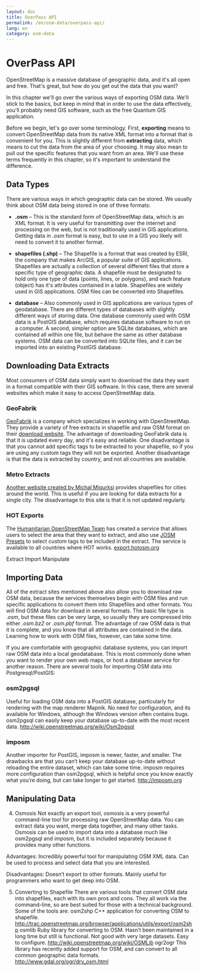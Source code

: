 ```yaml
---
layout: doc
title: OverPass API
permalink: /en/osm-data/overpass-api/
lang: en
category: osm-data
---
```


OverPass API
==============
OpenStreetMap is a massive database of geographic data, and it's all open and free. That's
great, but how do you get out the data that you want?

In this chapter we'll go over the various ways of exporting OSM data. We'll stick to the basics,
but keep in mind that in order to use the data effectively, you'll probably need GIS software,
such as the free Quantum GIS application.

Before we begin, let's go over some terminology. First, **exporting** means to convert OpenStreetMap data from its native XML format into a format that is convenient for you. This is slightly different from **extracting** data, which means to cut the data from the area of your choosing.  It may also mean to pull out the specific features that you want from an area. We'll use these terms frequently in this chapter, so it's important to understand the difference.

Data Types
-----------
There are various ways in which geographic data can be stored. We usually think about OSM
data being stored in one of three formats:

-	**.osm** – This is the standard form of OpenStreetMap data, which is an XML format.  It is very useful for transmitting over the internet and processing on the web, but is not traditionally used in GIS applications. Getting data
in *.osm* format is easy, but to use in a GIS you likely will need to convert it to another format.

-	**shapefiles (.shp)** – The Shapefile is a format that was created by ESRI, the company that makes ArcGIS, a popular suite of GIS applications. Shapefiles are actually a collection of several different files that store a specific type of geographic data. A shapefile must be designated to hold only one type of data (points, lines, or polygons), and each feature (object) has it's attributes contained in a table. Shapefiles are widely used in GIS applications. OSM files can be converted into Shapefiles.

-	**database** – Also commonly used in GIS applications are various types of geodatabase. There are different types of databases with slightly different ways of storing data. One database commonly used with OSM data is a PostGIS database, which requires database software to run on a computer. A second, simpler option are SQLite databases, which are contained all within one file, but behave the same as other database systems. OSM data can be converted into SQLite files, and it can be imported into an existing PostGIS database.


Downloading Data Extracts
--------------------------
Most consumers of OSM data simply want to download the data they want in a format
compatible with their GIS software. In this case, there are several websites which
make it easy to access OpenStreetMap data.

### GeoFabrik
[GeoFabrik](http://geofabrik.de) is a company which specializes in working
with OpenStreetMap. They provide a variety of free extracts in shapefile and raw OSM format
on their [download website](http://download.geofabrik.de). The advantage of downloading
GeoFabrik data is that it is updated every day, and it's easy and reliable. One disadvantage
is that you cannot add specific tags to be extracted to your shapefile, so if you are using
any custom tags they will not be exported. Another disadvantage is that the data is extracted
by country, and not all countries are available.

### Metro Extracts
[Another website created by Michal Migurksi](http://metro.teczno.com/) provides shapefiles for
cities around the world. This is useful if you are looking for data extracts for a single city.
The disadvantage to this site is that it is not updated regularly.

### HOT Exports
The [Humanitarian OpenStreetMap Team](http://hotosm.org) has created a service that allows users
to select the area that they want to extract, and also use [JOSM Presets](/en/editing/josm-presets)
to select custom tags to be included in the extract. The service is available to all countries where
HOT works. [export.hotosm.org](http://export.hotosm.org)

Extract
Import
Manipulate

Importing Data
---------------
All of the extract sites mentioned above also allow you to download raw OSM data, because the
services themselves begin with OSM files and run specific applications to convert them into
Shapefiles and other formats. You will find OSM data for download in several formats. The basic
file type is *.osm*, but these files can be very large, so usually they are compressed into either
*.osm.bz2* or *.osm.pbf* format. The advantage of raw OSM data is that it is complete, and you
know that all attributes are contained in the data. Learning how to work with OSM files, however,
can take some time.

If you are comfortable with geographic database systems, you can import raw OSM data into a
local geodatabase. This is most commonly done when you want to render your own web maps, or host
a database service for another reason. There are several tools for importing OSM data into Postgresql/PostGIS:

### osm2pgsql
Useful for loading OSM data into a PostGIS database, particularly for rendering with the map renderer Mapnik.  No need for configuration, and its available for Windows, although the Windows version often contains bugs.  osm2pgsql can easily keep your database up-to-date with the most recent data.
http://wiki.openstreetmap.org/wiki/Osm2pgsql

### imposm
Another importer for PostGIS, imposm is newer, faster, and smaller.  The drawbacks are that you can’t keep your database up-to-date without reloading the entire dataset, which can take some time.  imposm requires more configuration than osm2pgsql, which is helpful once you know exactly what you’re doing, but can take longer to get started.
http://imposm.org

Manipulating Data
-----------------

4)  Osmosis
Not exactly an export tool, osmosis is a very powerful command-line tool for processing raw OpenStreetMap data.  You can extract data you want, merge data together, and many other tasks.  Osmosis can be used to import data into a database much like osm2pgsql and imposm, but it is included separately because it provides many other functions.

Advantages:  Incredibly powerful tool for manipulating OSM XML data.  Can be used to process and select data that you are interested.

Disadvantages:  Doesn’t export to other formats.  Mainly useful for programmers who want to get deep into OSM.

5)  Converting to Shapefile
There are various tools that convert OSM data into shapefiles, each with its own pros and cons.  They all work via the command-line, so are best suited for those with a technical background.  Some of the tools are:
osm2shp
C++ application for converting OSM to shapefile.
http://trac.openstreetmap.org/browser/applications/utils/export/osm2shp
osmlib
Ruby library for converting to OSM.  Hasn’t been maintained in a long time but still is functional.  Not good with very large datasets.  Easy to configure.
http://wiki.openstreetmap.org/wiki/OSMLib
ogr2ogr
This library has recently added support for OSM, and can convert to all common geographic data formats.
http://www.gdal.org/ogr/drv_osm.html

